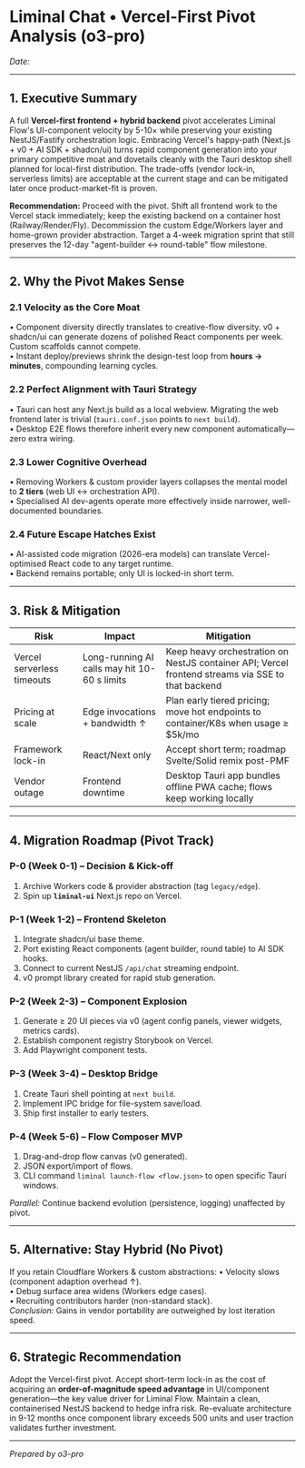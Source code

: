 # Liminal Chat • Vercel-First Pivot Analysis  (o3-pro)

*Date: <!-- auto-gen -->*

---

## 1. Executive Summary
A full **Vercel-first frontend + hybrid backend** pivot accelerates Liminal Flow's UI-component velocity by 5-10× while preserving your existing NestJS/Fastify orchestration logic.  Embracing Vercel's happy-path (Next.js + v0 + AI SDK + shadcn/ui) turns rapid component generation into your primary competitive moat and dovetails cleanly with the Tauri desktop shell planned for local-first distribution.  The trade-offs (vendor lock-in, serverless limits) are acceptable at the current stage and can be mitigated later once product-market-fit is proven.

**Recommendation:** Proceed with the pivot.  Shift all frontend work to the Vercel stack immediately; keep the existing backend on a container host (Railway/Render/Fly).  Decommission the custom Edge/Workers layer and home-grown provider abstraction.  Target a 4-week migration sprint that still preserves the 12-day "agent-builder ↔ round-table" flow milestone.

---

## 2. Why the Pivot Makes Sense

### 2.1 Velocity as the Core Moat
• Component diversity directly translates to creative-flow diversity.  v0 + shadcn/ui can generate dozens of polished React components per week.  Custom scaffolds cannot compete.  
• Instant deploy/previews shrink the design-test loop from **hours → minutes**, compounding learning cycles.

### 2.2 Perfect Alignment with Tauri Strategy
• Tauri can host any Next.js build as a local webview.  Migrating the web frontend later is trivial (`tauri.conf.json` points to `next build`).  
• Desktop E2E flows therefore inherit every new component automatically—zero extra wiring.

### 2.3 Lower Cognitive Overhead
• Removing Workers & custom provider layers collapses the mental model to **2 tiers** (web UI ↔ orchestration API).  
• Specialised AI dev-agents operate more effectively inside narrower, well-documented boundaries.

### 2.4 Future Escape Hatches Exist
• AI-assisted code migration (2026-era models) can translate Vercel-optimised React code to any target runtime.  
• Backend remains portable; only UI is locked-in short term.

---

## 3. Risk & Mitigation
| Risk | Impact | Mitigation |
|------|--------|------------|
| Vercel serverless timeouts | Long-running AI calls may hit 10-60 s limits | Keep heavy orchestration on NestJS container API; Vercel frontend streams via SSE to that backend |
| Pricing at scale | Edge invocations + bandwidth ↑ | Plan early tiered pricing; move hot endpoints to container/K8s when usage ≥ $5k/mo |
| Framework lock-in | React/Next only | Accept short term; roadmap Svelte/Solid remix post-PMF |
| Vendor outage | Frontend downtime | Desktop Tauri app bundles offline PWA cache; flows keep working locally |

---

## 4. Migration Roadmap (Pivot Track)

### P-0 (Week 0-1) – Decision & Kick-off
1. Archive Workers code & provider abstraction (tag `legacy/edge`).  
2. Spin up **`liminal-ui`** Next.js repo on Vercel.

### P-1 (Week 1-2) – Frontend Skeleton
1. Integrate shadcn/ui base theme.  
2. Port existing React components (agent builder, round table) to AI SDK hooks.  
3. Connect to current NestJS `/api/chat` streaming endpoint.  
4. v0 prompt library created for rapid stub generation.

### P-2 (Week 2-3) – Component Explosion
1. Generate ≥ 20 UI pieces via v0 (agent config panels, viewer widgets, metrics cards).  
2. Establish component registry Storybook on Vercel.  
3. Add Playwright component tests.

### P-3 (Week 3-4) – Desktop Bridge
1. Create Tauri shell pointing at `next build`.  
2. Implement IPC bridge for file-system save/load.  
3. Ship first installer to early testers.

### P-4 (Week 5-6) – Flow Composer MVP
1. Drag-and-drop flow canvas (v0 generated).  
2. JSON export/import of flows.  
3. CLI command `liminal launch-flow <flow.json>` to open specific Tauri windows.

*Parallel:* Continue backend evolution (persistence, logging) unaffected by pivot.

---

## 5. Alternative: Stay Hybrid (No Pivot)
If you retain Cloudflare Workers & custom abstractions:
• Velocity slows (component adaption overhead ↑).  
• Debug surface area widens (Workers edge cases).  
• Recruiting contributors harder (non-standard stack).  
*Conclusion:* Gains in vendor portability are outweighed by lost iteration speed.

---

## 6. Strategic Recommendation
Adopt the Vercel-first pivot.  Accept short-term lock-in as the cost of acquiring an **order-of-magnitude speed advantage** in UI/component generation—the key value driver for Liminal Flow.  Maintain a clean, containerised NestJS backend to hedge infra risk.  Re-evaluate architecture in 9-12 months once component library exceeds 500 units and user traction validates further investment.

---

*Prepared by o3-pro* 